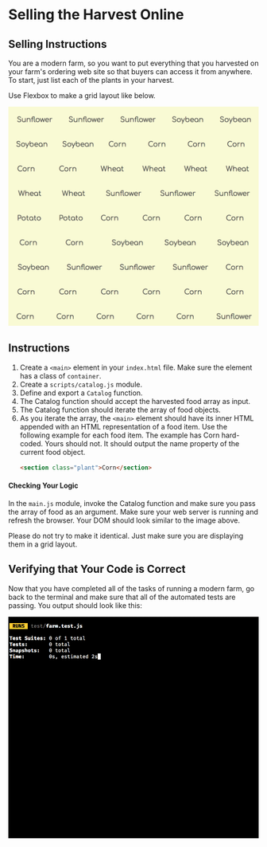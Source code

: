 # Selling the Harvest Online

## Selling Instructions

You are a modern farm, so you want to put everything that you harvested on your farm's ordering web site so that buyers can access it from anywhere. To start, just list each of the plants in your harvest.

Use Flexbox to make a grid layout like below.

![](./images/harvest.png)

## Instructions

1. Create a `<main>` element in your `index.html` file. Make sure the element has a class of `container`.
1. Create a `scripts/catalog.js` module.
1. Define and export a `Catalog` function.
1. The Catalog function should accept the harvested food array as input.
1. The Catalog function should iterate the array of food objects.   
1. As you iterate the array, the `<main>` element should have its inner HTML appended with an HTML representation of a food item. Use the following example for each food item. The example has Corn hard-coded. Yours should not. It should output the name property of the current food object.
    ```html
    <section class="plant">Corn</section>
    ```

#### Checking Your Logic

In the `main.js` module, invoke the Catalog function and make sure you pass the array of food as an argument. Make sure your web server is running and refresh the browser. Your DOM should look similar to the image above.

Please do not try to make it identical. Just make sure you are displaying them in a grid layout.

## Verifying that Your Code is Correct

Now that you have completed all of the tasks of running a modern farm, go back to the terminal and make sure that all of the automated tests are passing. You output should look like this:

![](./images/modern-farm-tests-pass.gif)
